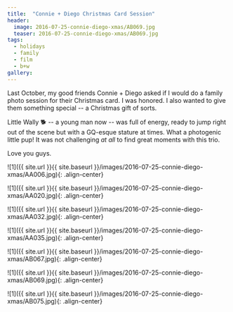 ```yaml
---
title:  "Connie + Diego Christmas Card Session"
header:
  image: 2016-07-25-connie-diego-xmas/AB069.jpg
  teaser: 2016-07-25-connie-diego-xmas/AB069.jpg
tags: 
  - holidays
  - family
  - film
  - b+w
gallery:
---
```


Last October, my good friends Connie + Diego asked if I would do a family photo session for their Christmas card. I was honored. I also wanted to give them something special -- a Christmas gift of sorts.

Little Wally :dog2: -- a young man now -- was full of energy, ready to jump right out of the scene but with a GQ-esque stature at times. What a photogenic little pup! It was not challenging *at all* to find great moments with this trio.

Love you guys.

![1]({{ site.url }}{{ site.baseurl }}/images/2016-07-25-connie-diego-xmas/AA006.jpg){: .align-center}

![1]({{ site.url }}{{ site.baseurl }}/images/2016-07-25-connie-diego-xmas/AA020.jpg){: .align-center}

![1]({{ site.url }}{{ site.baseurl }}/images/2016-07-25-connie-diego-xmas/AA032.jpg){: .align-center}

![1]({{ site.url }}{{ site.baseurl }}/images/2016-07-25-connie-diego-xmas/AA035.jpg){: .align-center}

![1]({{ site.url }}{{ site.baseurl }}/images/2016-07-25-connie-diego-xmas/AB067.jpg){: .align-center}

![1]({{ site.url }}{{ site.baseurl }}/images/2016-07-25-connie-diego-xmas/AB069.jpg){: .align-center}

![1]({{ site.url }}{{ site.baseurl }}/images/2016-07-25-connie-diego-xmas/AB075.jpg){: .align-center}

